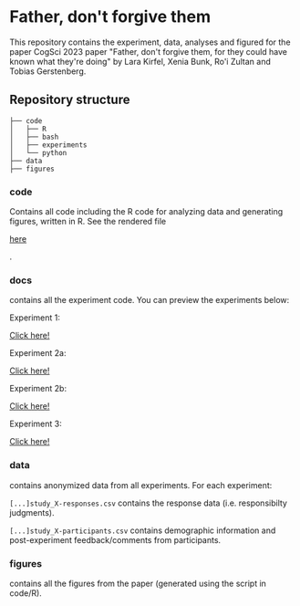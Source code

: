 # Father, don't forgive them

This repository contains the experiment, data, analyses and figured for the paper CogSci 2023 paper "Father, don't forgive them, for they could have known what they're doing" by Lara Kirfel, Xenia Bunk, Ro'i Zultan and Tobias Gerstenberg.


## Repository structure 

```
├── code
│   ├── R
│   ├── bash
│   ├── experiments
│   └── python
├── data
├── figures

```

### code 

Contains all code including the R code for analyzing data and generating figures, written in R. 
See the rendered file <p><a href="https://cicl-stanford.github.io/father-dont-forgive/">here</a></p>.


### docs

contains all the experiment code. You can preview the experiments below:

Experiment 1: <p><a href="https://cicl-stanford.github.io/father-dont-forgive/experiment1/index.html?condition=1">Click here!</a></p>
Experiment 2a: <p><a href="https://cicl-stanford.github.io/father-dont-forgive/experiment2a/index.html?condition=1">Click here!</a></p>
Experiment 2b: <p><a href="https://cicl-stanford.github.io/father-dont-forgive/experiment2b/index.html?condition=1">Click here!</a></p>
Experiment 3: <p><a href="https://cicl-stanford.github.io/father-dont-forgive/experiment3/index.html?condition=1">Click here!</a></p>


### data 

contains anonymized data from all experiments. For each experiment:

<code>[...]study_X-responses.csv</code> contains the response data (i.e. responsibilty judgments).

<code>[...]study_X-participants.csv</code> contains demographic information and post-experiment feedback/comments from participants.

### figures 

contains all the figures from the paper (generated using the script in code/R).


